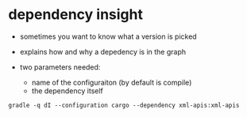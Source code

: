 # dependency insight

- sometimes you want to know what a version is picked

- explains how and why a depedency is in the graph

- two parameters needed:
  - name of the configuraiton (by default is compile)
  - the dependency itself

```shell
gradle -q dI --configuration cargo --dependency xml-apis:xml-apis
```
